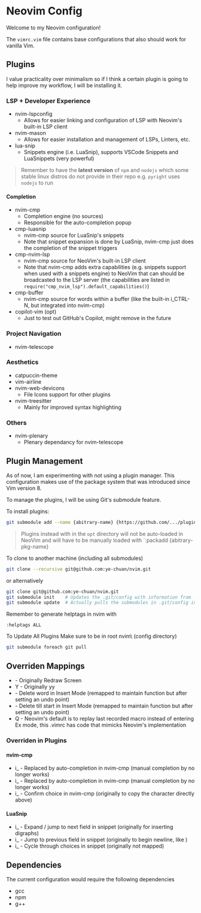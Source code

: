 # Neovim Config

Welcome to my Neovim configuration!

The `vimrc.vim` file contains base configurations that also should work for vanilla Vim.

## Plugins
I value practicality over minimalism so if I think a
certain plugin is going to help improve my workflow, I will be installing it.

### LSP + Developer Experience
- nvim-lspconfig
    - Allows for easier linking and configuration of LSP with Neovim's built-in LSP client
- nvim-mason
    - Allows for easier installation and management of LSPs, Linters, etc.
- lua-snip
    - Snippets engine (i.e. LuaSnip), supports VSCode Snippets and LuaSnippets (very powerful)

> Remember to have the **latest version** of `npm` and `nodejs` which some stable linux distros do not provide in their repo
> e.g. `pyright` uses `nodejs` to run

#### Completion
- nvim-cmp
    - Completion engine (no sources)
    - Responsible for the auto-completion popup
- cmp-luasnip
    - nvim-cmp source for LuaSnip's snippets
    - Note that snippet expansion is done by LuaSnip, nvim-cmp just does the completion of the snippet triggers
- cmp-nvim-lsp
    - nvim-cmp source for NeoVim's built-in LSP client
    - Note that nvim-cmp adds extra capabilities (e.g. snippets support when used with a snippets engine) to NeoVim
      that can should be broadcasted to the LSP server (the capabilities are listed in `require("cmp_nvim_lsp").default_capabilities()`)
- cmp-buffer
    - nvim-cmp source for words within a buffer (like the built-in i_CTRL-N, but integrated into nvim-cmp)
- copilot-vim (opt)
    - Just to test out GitHub's Copilot, might remove in the future

### Project Navigation
- nvim-telescope

### Aesthetics
- catpuccin-theme
- vim-airline
- nvim-web-devicons
    - File Icons support for other plugins
- nvim-treesitter
    - Mainly for improved syntax highlighting

### Others
- nvim-plenary
    - Plenary dependancy for nvim-telescope


## Plugin Management
As of now, I am experimenting with not using a plugin manager.
This configuration makes use of the package system that was introduced since Vim version 8.

To manage the plugins, I will be using Git's submodule feature.

To install plugins:
```sh
git submodule add --name {abitrary-name} {https://github.com/.../plugin.git} {pack/{abitrary-pkg-name}/{start|opt}/{repo-root-directory}}
```

> Plugins instead with in the `opt` directory will not be auto-loaded in NeoVim and will have to be manually loaded with `:packadd {abitrary-pkg-name}

To clone to another machine (including all submodules)
```sh
git clone --recursive git@github.com:ye-chuan/nvim.git
```

or alternatively
```sh
git clone git@github.com:ye-chuan/nvim.git
git submodule init    # Updates the .git/config with information from .gitmodules, can selectively choose with `git submodule init submodule1 submodule2`
git submodule update  # Actually pulls the submodules in .git/config into local directory
```

Remember to generate helptags in nvim with
```
:helptags ALL
```

To Update All Plugins
Make sure to be in root nvim\ (config directory)
```sh
git submodule foreach git pull
```

## Overriden Mappings
- <C-L> - Originally Redraw Screen
- Y - Originally yy
- <C-W> - Delete word in Insert Mode (remapped to maintain function but after setting an undo point)
- <C-U> - Delete till start in Insert Mode (remapped to maintain function but after setting an undo point)
- Q - Neovim's default is to replay last recorded macro instead of entering Ex mode, this .vimrc has code that mimicks Neovim's implementation

### Overriden in Plugins
#### nvim-cmp
- i_<C-N> - Replaced by auto-completion in nvim-cmp (manual completion by <C-N> no longer works)
- i_<C-P> - Replaced by auto-completion in nvim-cmp (manual completion by <C-P> no longer works)
- i_<C-Y> - Confirm choice in nvim-cmp (originally to copy the character directly above)

#### LuaSnip
- i_<C-K> - Expand / jump to next field in snippet (originally for inserting digraphs)
- i_<C-J> - Jump to previous field in snippet (originally to begin newline, like <CR>)
- i_<C-L> - Cycle through choices in snippet (originally not mapped)

## Dependencies
The current configuration would require the following dependencies
- gcc
- npm
- g++
